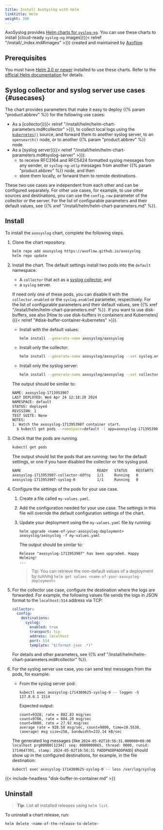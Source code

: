 ```yaml
---
title: Install AxoSyslog with Helm
linktitle: Helm
weight: 300
---
```


<!-- This file is under the copyright of Axoflow, and licensed under Apache License 2.0, except for using the Axoflow and AxoSyslog trademarks. -->

AxoSyslog provides [Helm charts for `syslog-ng`](https://github.com/axoflow/axosyslog-charts/). You can use these charts to install [cloud-ready `syslog-ng` images]({{< relref "/install/_index.md#images" >}}) created and maintained by [Axoflow](https://axoflow.com).

## Prerequisites

You must have [Helm 3.0 or newer](https://helm.sh) installed to use these charts. Refer to the [official Helm documentation](https://helm.sh/docs/intro/install/) for details.

## Syslog collector and syslog server use cases {#usecases}

The chart provides parameters that make it easy to deploy {{% param "product.abbrev" %}} for the following use cases:

- As a [collector]({{< relref "/install/helm/helm-chart-parameters.md#collector" >}}), to collect local logs using the [`kubernetes()`](https://axoflow.com/docs/axosyslog-core/chapter-sources/configuring-sources-kubernetes/) source, and forward them to another syslog server, to an `opensearch()` node, or to another {{% param "product.abbrev" %}} node.
- As a [syslog server]({{< relref "/install/helm/helm-chart-parameters.md#syslog-server" >}}):
    - to receive RFC3164 and RFC5424 formatted syslog messages from any sender, or `syslog-ng-otlp` messages from another {{% param "product.abbrev" %}} node, and then
    - store them locally, or forward them to remote destinations.

These two use cases are independent from each other and can be configured separately. For other use cases, for example, to use other sources and destinations, you can use the `config.raw` parameter of the collector or the server. For the list of configurable parameters and their default values, see {{% xref "/install/helm/helm-chart-parameters.md" %}}.

## Install

To install the `axosyslog` chart, complete the following steps.

1. Clone the chart repository.

    ```bash
    helm repo add axosyslog https://axoflow.github.io/axosyslog
    helm repo update
    ```

1. Install the chart. The default settings install two pods into the `default` namespace:

    - A `collector` that act as a [syslog collector](#usecases), and
    - a `syslog` server.

    If need only one of these pods, you can disable it with the `collector.enabled` or the `syslog.enabled` parameter, respectively. For the list of configurable parameters and their default values, see {{% xref "/install/helm/helm-chart-parameters.md" %}}. If you want to use disk-buffers, see also [How to use disk-buffers in containers and Kubernetes]({{< relref "#disk-buffer-container-kubernetes" >}}).

    - Install with the default values:

        ```bash
        helm install --generate-name axosyslog/axosyslog
        ```

    - Install only the collector:

        ```bash
        helm install --generate-name axosyslog/axosyslog --set syslog.enabled=false
        ```

    - Install only the syslog server:

        ```bash
        helm install --generate-name axosyslog/axosyslog --set collector.enabled=false
        ```

    The output should be similar to:

    ```bash
    NAME: axosyslog-1713953907
    LAST DEPLOYED: Wed Apr 24 12:18:28 2024
    NAMESPACE: default
    STATUS: deployed
    REVISION: 1
    TEST SUITE: None
    NOTES:
    1. Watch the axosyslog-1713953907 container start.
      $ kubectl get pods --namespace=default -l app=axosyslog-1713953907 -w
    ```

1. Check that the pods are running.

    ```bash
    kubectl get pods
    ```

    The output should list the pods that are running: two for the default settings, or one if you have disabled the collector or the syslog pod.

    ```bash
    NAME                                   READY   STATUS    RESTARTS   AGE
    axosyslog-1713953907-collector-ddftq   1/1     Running   0          57s
    axosyslog-1713953907-syslog-0          1/1     Running   0          57s
    ```

1. Configure the settings of the pods for your use case.

    1. Create a file called `my-values.yaml`.
    1. Add the configuration needed for your use case. The settings in this file will override the default configuration settings of the chart.
    1. Update your deployment using the `my-values.yaml` file by running:

        ```shell
        helm upgrade <name-of-your-axosyslog-deployment> axosyslog/axosyslog -f my-values.yaml
        ```

        The output should be similar to:

        ```shell
        Release "axosyslog-1713953907" has been upgraded. Happy Helming!
        ...
        ```

        > Tip: You can retrieve the non-default values of a deployment by running `helm get values <name-of-your-axosyslog-deployment>`

1. For the collector use case, configure the destination where the logs are forwarded. For example, the following values file sends the logs in JSON format to the `localhost:514` address via TCP:

    ```yaml
    collector:
      config:
        destinations:
          syslog:
            enabled: true
            transport: tcp
            address: localhost
            port: 514
            template: "$(format-json .*)"
    ```

    For details and other parameters, see {{% xref "/install/helm/helm-chart-parameters.md#collector" %}}.

1. For the syslog server use case, you can send test messages from the pods, for example:

    - From the syslog server pod:

        ```shell
        kubectl exec axosyslog-1714389625-syslog-0 -- loggen -S 127.0.0.1 1514
        ```

        Expected output:

        ```shell
        count=9328, rate = 882.83 msg/sec
        count=9786, rate = 884.20 msg/sec
        count=9800, rate = 27.92 msg/sec
        average rate = 928.58 msg/sec, count=9800, time=10.5538, (average) msg size=256, bandwidth=232.14 kB/sec
        ```

    The generated log messages (like `2024-05-02T10:56:31.000000+00:00 localhost prg00000[1234]: seq: 0000000065, thread: 0000, runid: 1714647391, stamp: 2024-05-02T10:56:31 PADDPADDPADDPADD`) should show up in the configured destinations, for example, in the file destination:

    ```shell
    kubectl exec axosyslog-1714389625-syslog-0 -- less /var/log/syslog
    ```

<!-- FIXME: minimal usable steps for each usecase: 
    - syslog-nal ellenorizze hogy megy-e a fogadas
    - kivulrol/masik podbol nem sikerult  meg logot kuldeni bele

    kubectl get svc

NAME                          TYPE        CLUSTER-IP    EXTERNAL-IP   PORT(S)                                                                   AGE
axosyslog-1713953907-syslog   NodePort    10.97.161.5   <none>        514:30514/UDP,514:30514/TCP,6514:30614/TCP,601:30601/TCP,4317:30317/TCP   25m

    - Individual parameters passed with --set (such as helm install --set foo=bar ./mychart)
     -->

{{< include-headless "disk-buffer-in-container.md" >}}

## Uninstall

> **Tip**: List all installed releases using `helm list`.

To uninstall a chart release, run:

```bash
helm delete <name-of-the-release-to-delete>
```

